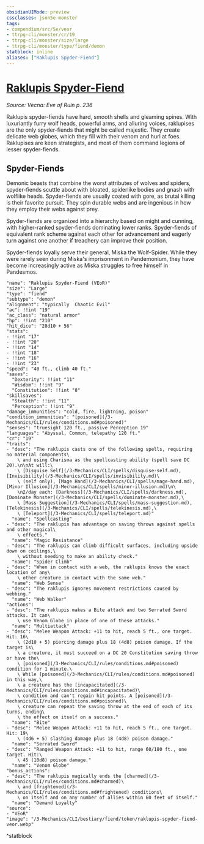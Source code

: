 ```yaml
---
obsidianUIMode: preview
cssclasses: json5e-monster
tags:
- compendium/src/5e/veor
- ttrpg-cli/monster/cr/19
- ttrpg-cli/monster/size/large
- ttrpg-cli/monster/type/fiend/demon
statblock: inline
aliases: ["Raklupis Spyder-Fiend"]
---
```

# [Raklupis Spyder-Fiend](3-Mechanics\CLI\bestiary\fiend/raklupis-spyder-fiend-veor.md)
*Source: Vecna: Eve of Ruin p. 236*  

Raklupis spyder-fiends have hard, smooth shells and gleaming spines. With luxuriantly furry wolf heads, powerful arms, and alluring voices, raklupises are the only spyder-fiends that might be called majestic. They create delicate web globes, which they fill with their venom and hurl at foes. Raklupises are keen strategists, and most of them command legions of lesser spyder-fiends.

## Spyder-Fiends

Demonic beasts that combine the worst attributes of wolves and spiders, spyder-fiends scuttle about with bloated, spiderlike bodies and gnash with wolflike heads. Spyder-fiends are usually coated with gore, as brutal killing is their favorite pursuit. They spin durable webs and are ingenious in how they employ their webs against prey.

Spyder-fiends are organized into a hierarchy based on might and cunning, with higher-ranked spyder-fiends dominating lower ranks. Spyder-fiends of equivalent rank scheme against each other for advancement and eagerly turn against one another if treachery can improve their position.

Spyder-fiends loyally serve their general, Miska the Wolf-Spider. While they were rarely seen during Miska's imprisonment in Pandemonium, they have become increasingly active as Miska struggles to free himself in Pandesmos.

```statblock
"name": "Raklupis Spyder-Fiend (VEoR)"
"size": "Large"
"type": "fiend"
"subtype": "demon"
"alignment": "typically  Chaotic Evil"
"ac": !!int "19"
"ac_class": "natural armor"
"hp": !!int "210"
"hit_dice": "28d10 + 56"
"stats":
- !!int "17"
- !!int "20"
- !!int "14"
- !!int "18"
- !!int "16"
- !!int "23"
"speed": "40 ft., climb 40 ft."
"saves":
  "Dexterity": !!int "11"
  "Wisdom": !!int "9"
  "Constitution": !!int "8"
"skillsaves":
  "Stealth": !!int "11"
  "Perception": !!int "9"
"damage_immunities": "cold, fire, lightning, poison"
"condition_immunities": "[poisoned](/3-Mechanics/CLI/rules/conditions.md#poisoned)"
"senses": "truesight 120 ft., passive Perception 19"
"languages": "Abyssal, Common, telepathy 120 ft."
"cr": "19"
"traits":
- "desc": "The raklupis casts one of the following spells, requiring no material components\
    \ and using Charisma as the spellcasting ability (spell save DC 20).\n\nAt will:\
    \ [Disguise Self](/3-Mechanics/CLI/spells/disguise-self.md), [Invisibility](/3-Mechanics/CLI/spells/invisibility.md)\
    \ (self only), [Mage Hand](/3-Mechanics/CLI/spells/mage-hand.md), [Minor Illusion](/3-Mechanics/CLI/spells/minor-illusion.md)\n\
    \n2/day each: [Darkness](/3-Mechanics/CLI/spells/darkness.md), [Dominate Monster](/3-Mechanics/CLI/spells/dominate-monster.md),\
    \ [Mass Suggestion](/3-Mechanics/CLI/spells/mass-suggestion.md), [Telekinesis](/3-Mechanics/CLI/spells/telekinesis.md),\
    \ [Teleport](/3-Mechanics/CLI/spells/teleport.md)"
  "name": "Spellcasting"
- "desc": "The raklupis has advantage on saving throws against spells and other magical\
    \ effects."
  "name": "Magic Resistance"
- "desc": "The raklupis can climb difficult surfaces, including upside down on ceilings,\
    \ without needing to make an ability check."
  "name": "Spider Climb"
- "desc": "When in contact with a web, the raklupis knows the exact location of any\
    \ other creature in contact with the same web."
  "name": "Web Sense"
- "desc": "The raklupis ignores movement restrictions caused by webbing."
  "name": "Web Walker"
"actions":
- "desc": "The raklupis makes a Bite attack and two Serrated Sword attacks. It can\
    \ use Venom Globe in place of one of these attacks."
  "name": "Multiattack"
- "desc": "Melee Weapon Attack: +11 to hit, reach 5 ft., one target. Hit: 16\
    \ (2d10 + 5) piercing damage plus 18 (4d8) poison damage. If the target is\
    \ a creature, it must succeed on a DC 20 Constitution saving throw or have the\
    \ [poisoned](/3-Mechanics/CLI/rules/conditions.md#poisoned) condition for 1 minute.\
    \ While [poisoned](/3-Mechanics/CLI/rules/conditions.md#poisoned) in this way,\
    \ a creature has the [incapacitated](/3-Mechanics/CLI/rules/conditions.md#incapacitated)\
    \ condition and can't regain hit points. A [poisoned](/3-Mechanics/CLI/rules/conditions.md#poisoned)\
    \ creature can repeat the saving throw at the end of each of its turns, ending\
    \ the effect on itself on a success."
  "name": "Bite"
- "desc": "Melee Weapon Attack: +11 to hit, reach 5 ft., one target. Hit: 19\
    \ (4d6 + 5) slashing damage plus 18 (4d8) poison damage."
  "name": "Serrated Sword"
- "desc": "Ranged Weapon Attack: +11 to hit, range 60/180 ft., one target. Hit:\
    \ 45 (10d8) poison damage."
  "name": "Venom Globe"
"bonus_actions":
- "desc": "The raklupis magically ends the [charmed](/3-Mechanics/CLI/rules/conditions.md#charmed)\
    \ and [frightened](/3-Mechanics/CLI/rules/conditions.md#frightened) conditions\
    \ on itself and on any number of allies within 60 feet of itself."
  "name": "Demand Loyalty"
"source":
- "VEoR"
"image": "/3-Mechanics/CLI/bestiary/fiend/token/raklupis-spyder-fiend-veor.webp"
```
^statblock